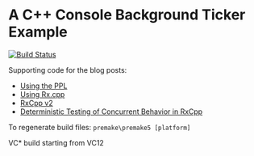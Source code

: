 # A C++ Console Background Ticker Example #

[![Build Status](https://travis-ci.org/d-led/ticker.svg?branch=master)](https://travis-ci.org/d-led/ticker)

Supporting code for the blog posts:

- [Using the PPL](http://ledentsov.de/2013/03/01/a-background-ticker-now-in-cplusplus-with-ppl/)
- [Using Rx.cpp](http://ledentsov.de/2014/06/22/rxcpp-cplusplus-background-ticker-easy/)
- [RxCpp v2](http://ledentsov.de/2015/05/15/rxcpp-2-background-ticker/)
- [Deterministic Testing of Concurrent Behavior in RxCpp](http://ledentsov.de/2015/08/05/deterministic-testing-concurrency-rxcpp/)

To regenerate build files: `premake\premake5 [platform]`

VC* build starting from VC12
